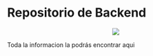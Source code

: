 # Repositorio de Backend

<p align="center">
    <img src="https://codigo.edu.pe/public/img/codigo-logo.png">
</p>

Toda la informacion la podrás encontrar aqui
